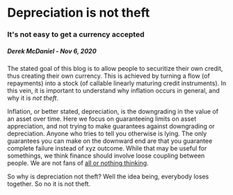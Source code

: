 # Depreciation is not theft
### It's not easy to get a currency accepted
##### Derek McDaniel - Nov 6, 2020

The stated goal of this blog is to allow people to securitize their own credit, thus creating their
own currency.  This is achieved by turning a flow (of repayments) into a stock (of callable linearly
maturing credit instruments).  In this vein, it is important to understand why inflation occurs in
general, and why it is *not theft*.

Inflation, or better stated, depreciation, is the downgrading in the value of an asset over time.
Here we focus on guaranteeing limits on asset appreciation, and not trying to make guarantees
against downgrading or depreciation.  Anyone who tries to tell you otherwise is lying.  The only
guarantees you can make on the downward end are that you guarantee complete failure instead of xyz
outcome.  While that may be useful for somethings, we think finance should involve loose coupling
between people.  We are not fans of [all or nothing thinking](./20201104-lust-cycle.html).

So why is depreciation not theft?  Well the idea being, everybody loses together.  So no it is not
theft.

